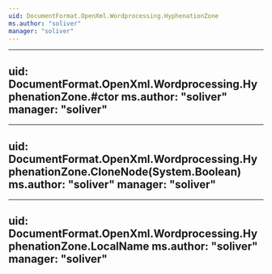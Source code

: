 ```yaml
---
uid: DocumentFormat.OpenXml.Wordprocessing.HyphenationZone
ms.author: "soliver"
manager: "soliver"
---
```


---
uid: DocumentFormat.OpenXml.Wordprocessing.HyphenationZone.#ctor
ms.author: "soliver"
manager: "soliver"
---

---
uid: DocumentFormat.OpenXml.Wordprocessing.HyphenationZone.CloneNode(System.Boolean)
ms.author: "soliver"
manager: "soliver"
---

---
uid: DocumentFormat.OpenXml.Wordprocessing.HyphenationZone.LocalName
ms.author: "soliver"
manager: "soliver"
---
